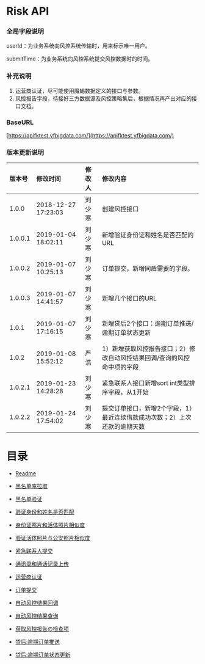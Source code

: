 # Risk API

### 全局字段说明

userId：为业务系统向风控系统传输时，用来标示唯一用户。

submitTime：为业务系统向风控系统提交风控数据时的时间。

### 补充说明

1. 运营商认证，尽可能使用魔蝎数据定义的接口与参数。
2. 风控报告字段，待接好三方数据源及风控策略集后，根据情况再产出对应的接口文档。

### BaseURL

[https://apifktest.yfbigdata.com/](https://apifktest.yfbigdata.com/)

### 版本更新说明

| 版本号 | 修改时间 | 修改人 | 修改内容 |
| :--- | :--- | :--- | :--- |
| 1.0.0 | 2018-12-27 17:23:03 | 刘少寒 | 创建风控接口 |
| 1.0.0.1 | 2019-01-04 18:02:11 | 刘少寒 | 新增验证身份证和姓名是否匹配的URL |
| 1.0.0.2 | 2019-01-07 10:25:13 | 刘少寒 | 订单提交，新增同盾需要的字段。 |
| 1.0.0.3 | 2019-01-07 14:41:57 | 刘少寒 | 新增几个接口的URL |
| 1.0.1 | 2019-01-07 17:16:15 | 刘少寒 | 新增贷后2个接口：逾期订单推送/逾期订单状态更新 |
| 1.0.2 | 2019-01-08 15:52:12 | 严浩 | 1）新增获取风控报告接口；2）修改自动风控结果回调/查询的风控命中项的字段 |
| 1.0.2.1 | 2019-01-23 14:28:28 | 刘少寒 |紧急联系人接口新增sort int类型排序字段，从1开始 |
| 1.0.2.2 | 2019-01-24 17:54:02 | 刘少寒 |提交订单接口，新增2个字段，1）最近连续借款成功次数；2）上次还款的逾期天数 |


# 目录

* [Readme](/README.md)

* [黑名单库拉取](/黑名单库拉取.md)

* [黑名单验证](/黑名单验证.md)

* [验证身份和姓名是否匹配](/验证身份证号和姓名是否匹配.md)

* [身份证照片和活体照片相似度](/身份证照片和活体截图照片相似度.md)

* [验证活体照片与公安照片相似度](/验证活体截图照片与公安照片相似度.md)

* [紧急联系人提交](/紧急联系人提交.md)

* [通讯录和通话记录上传](/通讯录和通话记录上传.md)

* [运营商认证](/运营商认证.md)

* [订单提交](/订单提交.md)

* [自动风控结果回调](//自动风控结果回调.md)

* [自动风控结果查询](/自动风控结果查询.md)

* [获取风控报告の检查项](/获取风控报告の检查项.md)

* [贷后:逾期订单推送](/贷后:逾期订单推送.md)

* [贷后:逾期订单状态更新](/贷后:逾期订单状态更新.md)



